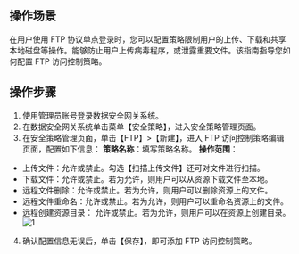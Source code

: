 ## 操作场景
在用户使用 FTP 协议单点登录时，您可以配置策略限制用户的上传、下载和共享本地磁盘等操作。能够防止用户上传病毒程序，或泄露重要文件。该指南指导您如何配置 FTP 访问控制策略。



## 操作步骤

1. 使用管理员账号登录数据安全网关系统。
2. 在数据安全网关系统单击菜单【安全策略】，进入安全策略管理页面。
3. 在安全策略管理页面，单击【FTP】>【新建】，进入 FTP 访问控制策略编辑页面，配置如下信息：
**策略名称**：填写策略名称。
**操作范围**：
 - 上传文件：允许或禁止。勾选【扫描上传文件】还可对文件进行扫描。
 - 下载文件：允许或禁止。若为允许，则用户可以从资源下载文件至本地。
 - 远程文件删除：允许或禁止。若为允许，则用户可以删除资源上的文件。
 - 远程文件重命名：允许或禁止。若为允许，则用户可以重命名资源上的文件。
 - 远程创建资源目录： 允许或禁止。若为允许，则用户可以在资源上创建目录。
![1](https://main.qcloudimg.com/raw/6896453159bc0c01d3d63683b525e886.png)
4. 确认配置信息无误后，单击【保存】，即可添加 FTP 访问控制策略。

